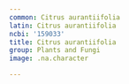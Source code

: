 ```yaml
---
common: Citrus aurantiifolia
latin: Citrus aurantiifolia
ncbi: '159033'
title: Citrus aurantiifolia
group: Plants and Fungi
image: .na.character

---
```

